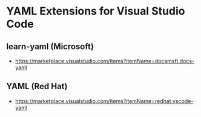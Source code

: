 # YAML Extensions for Visual Studio Code

## learn-yaml (Microsoft)

- <https://marketplace.visualstudio.com/items?itemName=docsmsft.docs-yaml>

## YAML (Red Hat)

- <https://marketplace.visualstudio.com/items?itemName=redhat.vscode-yaml>
